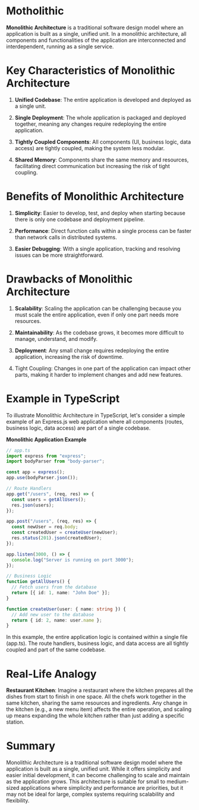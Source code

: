 # Motholithic

**Monolithic Architecture** is a traditional software design model where an application is built as a single, unified unit. In a monolithic architecture, all components and functionalities of the application are interconnected and interdependent, running as a single service.

# Key Characteristics of Monolithic Architecture

1. **Unified Codebase**: The entire application is developed and deployed as a single unit.

2. **Single Deployment**: The whole application is packaged and deployed together, meaning any changes require redeploying the entire application.

3. **Tightly Coupled Components**: All components (UI, business logic, data access) are tightly coupled, making the system less modular.

4. **Shared Memory**: Components share the same memory and resources, facilitating direct communication but increasing the risk of tight coupling.

# Benefits of Monolithic Architecture

1. **Simplicity**: Easier to develop, test, and deploy when starting because there is only one codebase and deployment pipeline.

2. **Performance**: Direct function calls within a single process can be faster than network calls in distributed systems.

3. **Easier Debugging**: With a single application, tracking and resolving issues can be more straightforward.

# Drawbacks of Monolithic Architecture

1. **Scalability**: Scaling the application can be challenging because you must scale the entire application, even if only one part needs more resources.

2. **Maintainability**: As the codebase grows, it becomes more difficult to manage, understand, and modify.

3. **Deployment**: Any small change requires redeploying the entire application, increasing the risk of downtime.

4. Tight Coupling: Changes in one part of the application can impact other parts, making it harder to implement changes and add new features.

# Example in TypeScript

To illustrate Monolithic Architecture in TypeScript, let's consider a simple example of an Express.js web application where all components (routes, business logic, data access) are part of a single codebase.

**Monolithic Application Example**

```typescript
// app.ts
import express from "express";
import bodyParser from "body-parser";

const app = express();
app.use(bodyParser.json());

// Route Handlers
app.get("/users", (req, res) => {
  const users = getAllUsers();
  res.json(users);
});

app.post("/users", (req, res) => {
  const newUser = req.body;
  const createdUser = createUser(newUser);
  res.status(201).json(createdUser);
});

app.listen(3000, () => {
  console.log("Server is running on port 3000");
});

// Business Logic
function getAllUsers() {
  // Fetch users from the database
  return [{ id: 1, name: "John Doe" }];
}

function createUser(user: { name: string }) {
  // Add new user to the database
  return { id: 2, name: user.name };
}
```

In this example, the entire application logic is contained within a single file (app.ts). The route handlers, business logic, and data access are all tightly coupled and part of the same codebase.

# Real-Life Analogy

**Restaurant Kitchen**: Imagine a restaurant where the kitchen prepares all the dishes from start to finish in one space. All the chefs work together in the same kitchen, sharing the same resources and ingredients. Any change in the kitchen (e.g., a new menu item) affects the entire operation, and scaling up means expanding the whole kitchen rather than just adding a specific station.

# Summary

Monolithic Architecture is a traditional software design model where the application is built as a single, unified unit. While it offers simplicity and easier initial development, it can become challenging to scale and maintain as the application grows. This architecture is suitable for small to medium-sized applications where simplicity and performance are priorities, but it may not be ideal for large, complex systems requiring scalability and flexibility.
